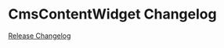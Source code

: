 # CmsContentWidget Changelog

[Release Changelog](https://github.com/spryker/CmsContentWidget/releases)
